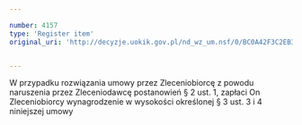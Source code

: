 ```yaml
---

number: 4157
type: 'Register item'
original_uri: 'http://decyzje.uokik.gov.pl/nd_wz_um.nsf/0/BC0A42F3C2EB3358C1257AE5002F8BC8?OpenDocument'


---
```


W przypadku rozwiązania umowy przez Zleceniobiorcę z powodu naruszenia przez Zleceniodawcę postanowień § 2 ust. 1, zapłaci On Zleceniobiorcy wynagrodzenie w wysokości określonej § 3 ust. 3 i 4 niniejszej umowy
